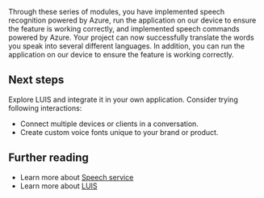 Through these series of modules, you have implemented speech recognition powered by Azure, run the application on our device to ensure the feature is working correctly, and implemented speech commands powered by Azure. 
Your project can now successfully translate the words you speak into several different languages. In addition, you can run the application on our device to ensure the feature is working correctly.

## Next steps
Explore LUIS and integrate it in your own application. Consider trying following interactions:
* Connect multiple devices or clients in a conversation.
* Create custom voice fonts unique to your brand or product.

## Further reading
* Learn more about [Speech service](https://docs.microsoft.com/azure/cognitive-services/speech-service/overview)
* Learn more about [LUIS](https://docs.microsoft.com/azure/cognitive-services/luis/what-is-luis)